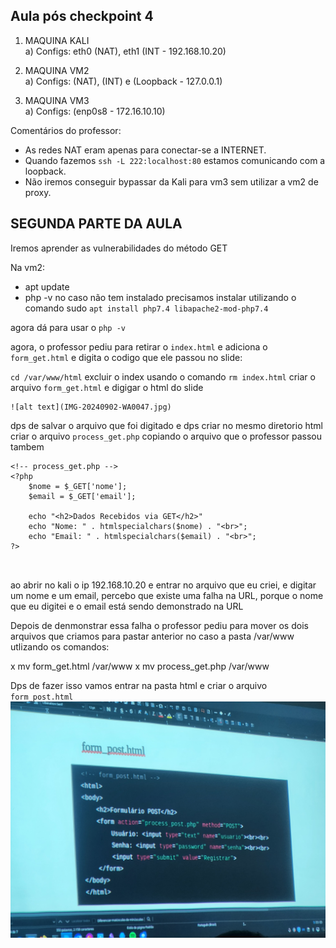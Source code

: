 ##  Aula pós checkpoint 4

1. MAQUINA KALI <br>
    a) Configs: eth0 (NAT), eth1 (INT - 192.168.10.20)

2. MAQUINA VM2 <br>
    a) Configs: (NAT), (INT) e (Loopback - 127.0.0.1)

3. MAQUINA VM3 <br>
    a) Configs: (enp0s8 - 172.16.10.10)

Comentários do professor:
- As redes NAT eram apenas para conectar-se a INTERNET.
- Quando fazemos `ssh -L 222:localhost:80` estamos comunicando com a loopback.
- Não iremos conseguir bypassar da Kali para vm3 sem utilizar a vm2 de proxy.


## SEGUNDA PARTE DA AULA 

Iremos aprender as vulnerabilidades do método GET

Na vm2:

- apt update
- php -v
no caso não tem instalado precisamos instalar utilizando o comando sudo `apt install php7.4 libapache2-mod-php7.4`

agora dá para usar o `php -v`

agora, o professor pediu para retirar o `index.html` e adiciona o `form_get.html` e digita o codigo que ele passou no slide:

`cd /var/www/html`
excluir o index usando o comando `rm index.html`
criar o arquivo `form_get.html` e digigar o html do slide

```
![alt text](IMG-20240902-WA0047.jpg)
```

dps de salvar o arquivo que foi digitado e dps criar no mesmo diretorio html criar o arquivo `process_get.php` copiando o arquivo que o professor passou tambem

```
<!-- process_get.php -->
<?php
    $nome = $_GET['nome'];
    $email = $_GET['email'];

    echo "<h2>Dados Recebidos via GET</h2>"
    echo "Nome: " . htmlspecialchars($nome) . "<br>";
    echo "Email: " . htmlspecialchars($email) . "<br>";
?>



```
ao abrir no kali o ip 192.168.10.20 e entrar no arquivo que eu criei, e digitar um nome e um email, percebo que existe uma falha na URL, porque o nome que eu digitei e o email está sendo demonstrado na URL

Depois de denmonstrar essa falha o professor pediu para mover os dois arquivos que criamos para pastar anterior no caso a pasta /var/www utlizando os comandos:

x mv form_get.html  /var/www
x mv process_get.php  /var/www

Dps de fazer isso vamos entrar na pasta html e criar o arquivo `form_post.html` 
![alt text](20240902_205049.jpg)


